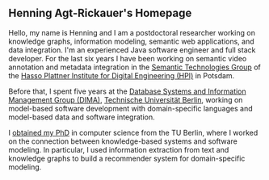 ## Henning Agt-Rickauer's Homepage

Hello, my name is Henning and I am a postdoctoral researcher working on knowledge graphs, information modeling, semantic web applications, and data integration. I'm an experienced Java software engineer and full stack developer. For the last six years I have been working on semantic video annotation and metadata integration in the [Semantic Technologies Group](https://hpi.de/meinel/knowledge-tech/former-topics/semantics.html) of the [Hasso Plattner Institute for Digital Engineering (HPI)](https://hpi.de/en) in Potsdam.

Before that, I spent five years at the [Database Systems and Information Management Group (DIMA)](https://www.dima.tu-berlin.de/), [Technische Universität Berlin](https://www.tu.berlin/en/), working on model-based software development with domain-specific languages and model-based data and software integration.

I [obtained my PhD](https://www.eecs.tu-berlin.de/menue/forschung/promotionen/promotionen_2019/) in computer science from the TU Berlin, where I worked on the connection between knowledge-based systems and software modeling. In particular, I used information extraction from text and knowledge graphs to build a recommender system for domain-specific modeling.


